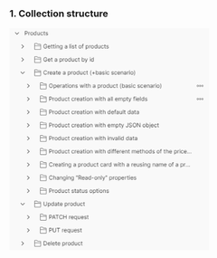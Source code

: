<h3>1. Collection structure</h3>

<img src="https://github.com/NikUrs/NikolayUrsalov/blob/09ffe6f44727d06a3a3d0aa1a19ea3e99cab297a/img/1.png" style="width: 70%;">
